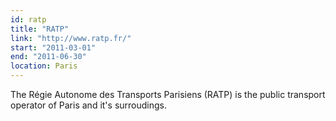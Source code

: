 ```yaml
---
id: ratp
title: "RATP"
link: "http://www.ratp.fr/"
start: "2011-03-01"
end: "2011-06-30"
location: Paris
---
```


The Régie Autonome des Transports Parisiens (RATP) is the public transport operator
of Paris and it's surroudings.
